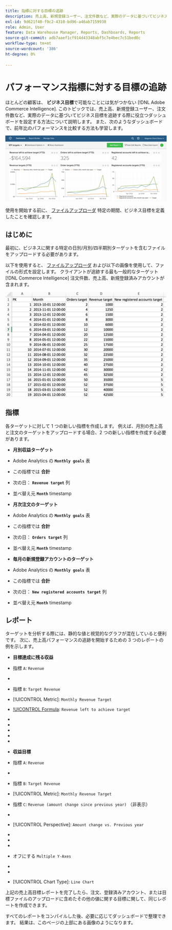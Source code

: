 ```yaml
---
title: 指標に対する目標の追跡
description: 売上高、新規登録ユーザー、注文件数など、実際のデータに基づいてビジネス目標を追跡するのに役立つダッシュボードを設定する方法を説明します。
exl-id: 9d621f40-f9c2-4310-bd96-a46ab7159930
role: Admin, User
feature: Data Warehouse Manager, Reports, Dashboards, Reports
source-git-commit: adb7aaef1cf914d43348abf5c7e4bec7c51bed0c
workflow-type: tm+mt
source-wordcount: '386'
ht-degree: 0%

---
```


# パフォーマンス指標に対する目標の追跡

ほとんどの顧客は、 **ビジネス目標**&#x200B;で可能なことには気がつかない [!DNL Adobe Commerce Intelligence]. このトピックでは、売上高、新規登録ユーザー、注文件数など、実際のデータに基づいてビジネス目標を追跡する際に役立つダッシュボードを設定する方法について説明します。 また、次のようなダッシュボードで、前年比のパフォーマンスを比較する方法も学習します。

![](../../assets/Goals-_dashboard_2.png)

使用を開始する前に、 [ファイルアップローダ](../importing-data/connecting-data/using-file-uploader.md) 特定の期間、ビジネス目標を定義したことを確認します。

## はじめに

最初に、ビジネスに関する特定の日別/月別/四半期別ターゲットを含むファイルをアップロードする必要があります。

以下を使用すると、 [ファイルアップローダ](../importing-data/connecting-data/using-file-uploader.md) および以下の画像を使用して、ファイルの形式を設定します。 クライアントが追跡する最も一般的なターゲット [!DNL Commerce Intelligence] 注文件数、売上高、新規登録済みアカウントが含まれます。

![](../../assets/Goals-_Excel.png)

## 指標

各ターゲットに対して 1 つの新しい指標を作成します。 例えば、月別の売上高と注文のターゲットをアップロードする場合、2 つの新しい指標を作成する必要があります。

* **月別収益ターゲット**
* Adobe Analytics の **`Monthly goals`** 表
* この指標では **合計**
* 次の日： **`Revenue target`** 列
* 並べ替え元 **`Month`** timestamp

* **月次注文のターゲット**
* Adobe Analytics の **`Monthly goals`** 表
* この指標では **合計**
* 次の日： **`Orders target`** 列
* 並べ替え元 **`Month`** timestamp

* **毎月の新規登録アカウントのターゲット**
* Adobe Analytics の **`Monthly goals`** 表
* この指標では **合計**
* 次の日： **`New registered accounts target`** 列
* 並べ替え元 **`Month`** timestamp

## レポート

ターゲットを分析する際には、静的な値と視覚的なグラフが混在していると便利です。 次に、売上高パフォーマンスの追跡を開始するための 3 つのレポートの例を示します。

* **目標達成に残る収益**
* 指標 `A`: `Revenue`
* 
  [!UICONTROL 指標]: `Revenue`

* 指標 `B`: `Target Revenue`
* [!UICONTROL Metric]: `Monthly Revenue Target`

* [!UICONTROL Formula]: `Revenue left to achieve target`
* 
  [!UICONTROL 数式]: `(B-A)`
* 
  [!UICONTROL Format]: `Number`

* [!UICONTROL Time period]: （任意の関連期間）
* 
  [!UICONTROL Interval]: `Month`
* 
  [!UICONTROL グラフの種類]: `Scalar`

* **収益目標**
* 指標 `A`: `Revenue`
* 
  [!UICONTROL 指標]: `Revenue`

* 指標 `B`: `Target Revenue`
* [!UICONTROL Metric]: `Monthly Revenue Target`

* 指標 `C`: `Revenue (amount change since previous year)` （非表示）
* 
  [!UICONTROL 指標]: `Revenue`
* [!UICONTROL Perspective]: `Amount change vs. Previous year`

* [!UICONTROL Formula]: （今月前年）
* 
  [!UICONTROL 数式]: `(A-C)`
* 
  [!UICONTROL Format]: `Currency`

* オフにする `Multiple Y-Axes`
* [!UICONTROL Time period]: （任意の関連期間）*
* 
  [!UICONTROL Interval]: `Month`
* [!UICONTROL Chart Type]: `Line Chart`

上記の売上高目標レポートを完了したら、注文、登録済みアカウント、または目標ファイルのアップロードに含めたその他の値に関する目標に関して、同じレポートを作成できます。

すべてのレポートをコンパイルした後、必要に応じてダッシュボードで整理できます。 結果は、このページの上部にある画像のようになります。
